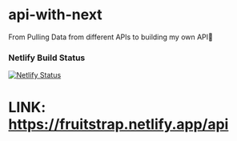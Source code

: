 # api-with-next
From Pulling Data from different APIs to building my own API🚀

### Netlify Build Status
[![Netlify Status](https://api.netlify.com/api/v1/badges/10135817-bacb-47e0-9d7d-9262570091f9/deploy-status)](https://app.netlify.com/sites/fruitstrap/deploys)

# LINK: https://fruitstrap.netlify.app/api